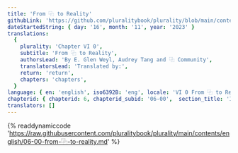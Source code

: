```yaml
---
title: 'From ⿻ to Reality'
githubLink: 'https://github.com/pluralitybook/plurality/blob/main/contents/english/06-00-from-⿻-to-reality.md'
dateStartedString: { day: '16', month: '11', year: '2023' }
translations:
  {
    plurality: 'Chapter VI 0',
    subtitle: 'From ⿻ to Reality',
    authorsLead: 'By E. Glen Weyl, Audrey Tang and ⿻ Community',
    translatorsLead: 'Translated by:',
    return: 'return',
    chapters: 'chapters',
  }
language: { en: 'english', iso6392B: 'eng', locale: 'VI 0 From ⿻ to Reality' }
chapterid: { chapterid: 6, chapterid_subid: '06-00',  section_title: 'Impact' }
translators: []
---
```

{% readdynamiccode 'https://raw.githubusercontent.com/pluralitybook/plurality/main/contents/english/06-00-from-⿻-to-reality.md' %}
